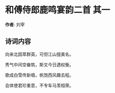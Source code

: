# 和傅侍郎鹿鸣宴韵二首  其一

**作者**: 刘宰

## 诗词内容

向来北固萃群英，可但江山擅美名。

秀气中间空畚筑，斯文今日遇权衡。

歌成白雪传新唱，帆饱西风趣去程。

会体使君珍重意，不专车马羡桓荣。

